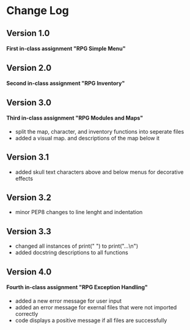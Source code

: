 # Change Log
## Version 1.0
#### First in-class assignment "RPG Simple Menu"
## Version 2.0
#### Second in-class assignment "RPG Inventory"
## Version 3.0
#### Third in-class assignment "RPG Modules and Maps"
- split the map, character, and inventory functions into seperate files
- added a visual map. and descriptions of the map below it
## Version 3.1
- added skull text characters above and below menus for decorative effects
## Version 3.2
- minor PEP8 changes to line lenght and indentation
## Version 3.3
- changed all instances of print(" ") to print("...\n")
- added docstring descriptions to all functions
## Version 4.0
#### Fourth in-class assignment "RPG Exception Handling"
- added a new error message for user input
- added an error message for exernal files that were not imported correctly
- code displays a positive message if all files are successfully